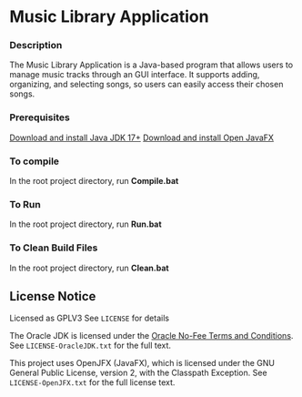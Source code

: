 # Music Library Application

### Description
The Music Library Application is a Java-based program that allows users to manage  music tracks through an GUI interface. It supports adding, organizing, and selecting songs, so users can easily access their chosen songs.
### Prerequisites
[Download and install Java JDK 17+](https://www.oracle.com/java/technologies/downloads/)
[Download and install Open JavaFX](https://openjfx.io/)

### To compile
In the root project directory, run **Compile.bat**
### To Run
In the root project directory, run **Run.bat**
### To Clean Build Files
In the root project directory, run **Clean.bat**

## License Notice
Licensed as GPLV3 See `LICENSE` for details

The Oracle JDK is licensed under the [Oracle No-Fee Terms and Conditions](https://www.oracle.com/downloads/licenses/no-fee-license.html).  
See `LICENSE-OracleJDK.txt` for the full text.

This project uses OpenJFX (JavaFX), which is licensed under the GNU General Public License, version 2, with the Classpath Exception.
See `LICENSE-OpenJFX.txt` for the full license text.
